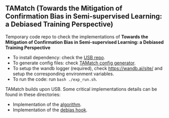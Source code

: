 ## TAMatch (Towards the Mitigation of Confirmation Bias in Semi-supervised Learning: a Debiased Training Perspective)

Temporary code repo to check the implementations of **Towards the Mitigation of Confirmation Bias in Semi-supervised Learning: a Debiased Training Perspective**


- To install dependency: check the [USB repo](https://github.com/microsoft/Semi-supervised-learning).
- To generate config files: check [TAMatch config generator](https://github.com/yw-ucsb/TAMacth/blob/tamatch/scripts/tamatch_config_script_generator_usb_cv.py).
- To setup the wandb logger (required), check https://wandb.ai/site/ and setup the corresponding environment variables.
- To run the code: run ```bash ./exp_run.sh```.

TAMatch builds upon USB. Some critical implementations details can be found in these directories:

- Implementation of the [algorithm](https://github.com/yw-ucsb/TAMacth/blob/tamatch/semilearn/algorithms/tamatch/tamatch.py).
- Implementation of the [debias hook](https://github.com/yw-ucsb/TAMacth/blob/tamatch/semilearn/algorithms/tamatch/utils.py).
